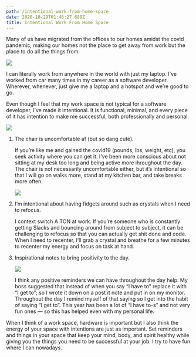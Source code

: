 ```yaml
---
path: /intentional-work-from-home-space
date: 2020-10-29T01:46:27.689Z
title: Intentional Work From Home Space
---
```

Many of us have migrated from the offices to our homes amidst the covid pandemic, making our homes not the place to get away from work but the place to do all the things from.

![](assets/IMG-8071.jpg)

I can literally work from anywhere in the world with just my laptop. I’ve worked from car many times in my career as a software developer. Wherever, whenever, just give me a laptop and a hotspot and we’re good to go.

Even though I feel that my work space is not typical for a software developer, I’ve made it intentional. It is functional, minimal, and every piece of it has intention to make me successful, both professionally and personal.

![](assets/IMG-8075.jpg)

1. The chair is uncomfortable af (but so dang cute).

   If you’re like me and gained the covid19 (pounds, lbs, weight, etc), you seek activity where you can get it. I’ve been more conscious about not sitting at my desk too long and being active more ihroughout the day. The chair is not necessarily uncomfortable either, but it’s intentional so that I will go on walks more, stand at my kitchen bar, and take breaks more often.

   ![](assets/IMG-8073.jpg)
2. I’m intentional about having fidgets around such as crystals when I need to refocus.

   I context switch A TON at work. If you’re someone who is constantly getting Slacks and bouncing around from subject to subject, it can be challenging to refocus so that you can actually get shit done and code. When I need to recenter, I’ll grab a crystal and breathe for a few minutes to recenter my energy and focus on task at hand.
3. Inspirational notes to bring positivity to the day.

   ![](assets/IMG-8072.jpg)

   I think any positive reminders we can have throughout the day help. My boss suggested that instead of when you say “I have to” replace it with “I get to”; so I wrote it down on a post it note and put in on my monitor. Throughout the day I remind myself of that saying so I get into the habit of saying “I get to”. This year has been a lot of “I have to-s” and not very fun ones — so this has helped even with my personal life.

When I think of a work space, hardware is important but I also think the energy of your space with intentions are just as important. Set reminders and things in your space that keep your mind, body, and spirit healthy while giving you the things you need to be successful at your job. I try to have fun where I can nowadays.
